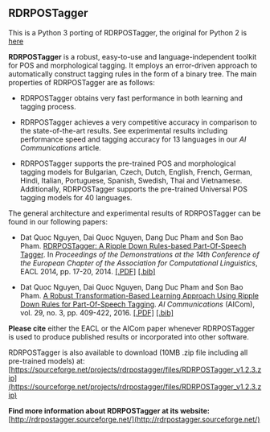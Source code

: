 ## RDRPOSTagger ##

This is a Python 3 porting of RDRPOSTagger, the original for Python 2 is [here](https://github.com/datquocnguyen/RDRPOSTagger)

**RDRPOSTagger** is a robust, easy-to-use and language-independent toolkit for POS and morphological tagging. It employs an error-driven approach to automatically construct tagging rules in the form of a binary tree. The main properties of RDRPOSTagger are as follows:

- RDRPOSTagger obtains very fast performance in both learning and tagging process.

- RDRPOSTagger achieves a very competitive accuracy in comparison to the state-of-the-art results. See experimental results including performance speed and tagging accuracy for 13 languages in our *AI Communications* article.

- RDRPOSTagger supports the pre-trained POS and morphological tagging models for Bulgarian, Czech, Dutch, English, French, German, Hindi, Italian, Portuguese, Spanish, Swedish, Thai and Vietnamese.  Additionally, RDRPOSTagger supports the pre-trained Universal POS tagging models for 40 languages.

The general architecture and experimental results of RDRPOSTagger can be found in our following papers:

- Dat Quoc Nguyen, Dai Quoc Nguyen, Dang Duc Pham and Son Bao Pham. [RDRPOSTagger: A Ripple Down Rules-based Part-Of-Speech Tagger](http://www.aclweb.org/anthology/E14-2005). In *Proceedings of the Demonstrations at the 14th Conference of the European Chapter of the Association for Computational Linguistics*, EACL 2014, pp. 17-20, 2014. [[.PDF]](http://www.aclweb.org/anthology/E14-2005) [[.bib]](http://www.aclweb.org/anthology/E14-2005.bib)

- Dat Quoc Nguyen, Dai Quoc Nguyen, Dang Duc Pham and Son Bao Pham. [A Robust Transformation-Based Learning Approach Using Ripple Down Rules for Part-Of-Speech Tagging](http://content.iospress.com/articles/ai-communications/aic698). *AI Communications* (AICom), vol. 29, no. 3, pp. 409-422, 2016. [[.PDF]](http://arxiv.org/pdf/1412.4021.pdf) [[.bib]](http://rdrpostagger.sourceforge.net/AICom.bib)

**Please cite** either the EACL or the AICom paper whenever RDRPOSTagger is used to produce published results or incorporated into other software.

RDRPOSTagger is also available to download (10MB .zip file including all pre-trained models) at: [https://sourceforge.net/projects/rdrpostagger/files/RDRPOSTagger_v1.2.3.zip](https://sourceforge.net/projects/rdrpostagger/files/RDRPOSTagger_v1.2.3.zip)

**Find more information about RDRPOSTagger at its website:** [http://rdrpostagger.sourceforge.net/](http://rdrpostagger.sourceforge.net/)
